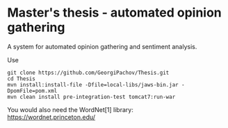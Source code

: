 # Master's thesis - automated opinion gathering

A system for automated opinion gathering and sentiment analysis.

Use 
```
git clone https://github.com/GeorgiPachov/Thesis.git
cd Thesis
mvn install:install-file -Dfile=local-libs/jaws-bin.jar -DpomFile=pom.xml
mvn clean install pre-integration-test tomcat7:run-war
```

You would also need the WordNet[1] library:  
https://wordnet.princeton.edu/

